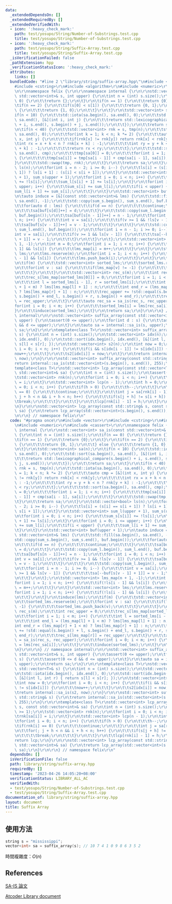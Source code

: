 ```yaml
---
data:
  _extendedDependsOn: []
  _extendedRequiredBy: []
  _extendedVerifiedWith:
  - icon: ':heavy_check_mark:'
    path: test/yosupo/String/Number-of-Substrings.test.cpp
    title: test/yosupo/String/Number-of-Substrings.test.cpp
  - icon: ':heavy_check_mark:'
    path: test/yosupo/String/Suffix-Array.test.cpp
    title: test/yosupo/String/Suffix-Array.test.cpp
  _isVerificationFailed: false
  _pathExtension: hpp
  _verificationStatusIcon: ':heavy_check_mark:'
  attributes:
    links: []
  bundledCode: "#line 2 \"library/string/suffix-array.hpp\"\n#include <vector>\r\n\
    #include <cstring>\r\n#include <algorithm>\r\n#include <numeric>\r\n#include <cassert>\r\
    \n\r\nnamespace felix {\r\n\r\nnamespace internal {\r\n\r\nstd::vector<int> sa_is(const\
    \ std::vector<int>& s, int upper) {\r\n\tint n = (int) s.size();\r\n\tif(n ==\
    \ 0) {\r\n\t\treturn {};\r\n\t}\r\n\tif(n == 1) {\r\n\t\treturn {0};\r\n\t}\r\n\
    \tif(n == 2) {\r\n\t\tif(s[0] < s[1]) {\r\n\t\t\treturn {0, 1};\r\n\t\t} else\
    \ {\r\n\t\t\treturn {1, 0};\r\n\t\t}\r\n\t}\r\n\tstd::vector<int> sa(n);\r\n\t\
    if(n < 10) {\r\n\t\tstd::iota(sa.begin(), sa.end(), 0);\r\n\t\tstd::sort(sa.begin(),\
    \ sa.end(), [&](int i, int j) {\r\n\t\t\treturn std::lexicographical_compare(s.begin()\
    \ + i, s.end(), s.begin() + j, s.end());\r\n\t\t});\r\n\t\treturn sa;\r\n\t}\r\
    \n\tif(n < 40) {\r\n\t\tstd::vector<int> rnk = s, tmp(n);\r\n\t\tstd::iota(sa.begin(),\
    \ sa.end(), 0);\r\n\t\tfor(int k = 1; k < n; k *= 2) {\r\n\t\t\tauto cmp = [&](int\
    \ x, int y) {\r\n\t\t\t\tif(rnk[x] != rnk[y]) return rnk[x] < rnk[y];\r\n\t\t\t\
    \tint rx = x + k < n ? rnk[x + k] : -1;\r\n\t\t\t\tint ry = y + k < n ? rnk[y\
    \ + k] : -1;\r\n\t\t\t\treturn rx < ry;\r\n\t\t\t};\r\n\t\t\tstd::sort(sa.begin(),\
    \ sa.end(), cmp);\r\n\t\t\ttmp[sa[0]] = 0;\r\n\t\t\tfor(int i = 1; i < n; i++)\
    \ {\r\n\t\t\t\ttmp[sa[i]] = tmp[sa[i - 1]] + cmp(sa[i - 1], sa[i]);\r\n\t\t\t\
    }\r\n\t\t\tstd::swap(tmp, rnk);\r\n\t\t}\r\n\t\treturn sa;\r\n\t}\r\n\tstd::vector<bool>\
    \ ls(n);\r\n\tfor(int i = n - 2; i >= 0; i--) {\r\n\t\tls[i] = (s[i] == s[i +\
    \ 1]) ? ls[i + 1] : (s[i] < s[i + 1]);\r\n\t}\r\n\tstd::vector<int> sum_l(upper\
    \ + 1), sum_s(upper + 1);\r\n\tfor(int i = 0; i < n; i++) {\r\n\t\tsum_s[s[i]]\
    \ += !ls[i];\r\n\t\tsum_l[s[i] + 1] += ls[i];\r\n\t}\r\n\tfor(int i = 0; i <=\
    \ upper; i++) {\r\n\t\tsum_s[i] += sum_l[i];\r\n\t\tif(i < upper) {\r\n\t\t\t\
    sum_l[i + 1] += sum_s[i];\r\n\t\t}\r\n\t}\r\n\tstd::vector<int> buf(upper + 1);\r\
    \n\tauto induce = [&](const std::vector<int>& lms) {\r\n\t\tstd::fill(sa.begin(),\
    \ sa.end(), -1);\r\n\t\tstd::copy(sum_s.begin(), sum_s.end(), buf.begin());\r\n\
    \t\tfor(auto d : lms) {\r\n\t\t\tif(d == n) {\r\n\t\t\t\tcontinue;\r\n\t\t\t}\r\
    \n\t\t\tsa[buf[s[d]]++] = d;\r\n\t\t}\r\n\t\tstd::copy(sum_l.begin(), sum_l.end(),\
    \ buf.begin());\r\n\t\tsa[buf[s[n - 1]]++] = n - 1;\r\n\t\tfor(int i = 0; i <\
    \ n; i++) {\r\n\t\t\tint v = sa[i];\r\n\t\t\tif(v >= 1 && !ls[v - 1]) {\r\n\t\t\
    \t\tsa[buf[s[v - 1]]++] = v - 1;\r\n\t\t\t}\r\n\t\t}\r\n\t\tstd::copy(sum_l.begin(),\
    \ sum_l.end(), buf.begin());\r\n\t\tfor(int i = n - 1; i >= 0; i--) {\r\n\t\t\t\
    int v = sa[i];\r\n\t\t\tif(v >= 1 && ls[v - 1]) {\r\n\t\t\t\tsa[--buf[s[v - 1]\
    \ + 1]] = v - 1;\r\n\t\t\t}\r\n\t\t}\r\n\t};\r\n\tstd::vector<int> lms_map(n +\
    \ 1, -1);\r\n\tint m = 0;\r\n\tfor(int i = 1; i < n; i++) {\r\n\t\tif(!ls[i -\
    \ 1] && ls[i]) {\r\n\t\t\tlms_map[i] = m++;\r\n\t\t}\r\n\t}\r\n\tstd::vector<int>\
    \ lms;\r\n\tlms.reserve(m);\r\n\tfor(int i = 1; i < n; i++) {\r\n\t\tif(!ls[i\
    \ - 1] && ls[i]) {\r\n\t\t\tlms.push_back(i);\r\n\t\t}\r\n\t}\r\n\tinduce(lms);\r\
    \n\tif(m) {\r\n\t\tstd::vector<int> sorted_lms;\r\n\t\tsorted_lms.reserve(m);\r\
    \n\t\tfor(int v : sa) {\r\n\t\t\tif(lms_map[v] != -1) {\r\n\t\t\t\tsorted_lms.push_back(v);\r\
    \n\t\t\t}\r\n\t\t}\r\n\t\tstd::vector<int> rec_s(m);\r\n\t\tint rec_upper = 0;\r\
    \n\t\trec_s[lms_map[sorted_lms[0]]] = 0;\r\n\t\tfor(int i = 1; i < m; i++) {\r\
    \n\t\t\tint l = sorted_lms[i - 1], r = sorted_lms[i];\r\n\t\t\tint end_l = (lms_map[l]\
    \ + 1 < m) ? lms[lms_map[l] + 1] : n;\r\n\t\t\tint end_r = (lms_map[r] + 1 < m)\
    \ ? lms[lms_map[r] + 1] : n;\r\n\t\t\trec_upper += !std::equal(s.begin() + l,\
    \ s.begin() + end_l, s.begin() + r, s.begin() + end_r);\r\n\t\t\trec_s[lms_map[r]]\
    \ = rec_upper;\r\n\t\t}\r\n\t\tauto rec_sa = sa_is(rec_s, rec_upper);\r\n\t\t\
    for(int i = 0; i < m; i++) {\r\n\t\t\tsorted_lms[i] = lms[rec_sa[i]];\r\n\t\t\
    }\r\n\t\tinduce(sorted_lms);\r\n\t}\r\n\treturn sa;\r\n}\r\n\r\n} // namespace\
    \ internal\r\n\r\nstd::vector<int> suffix_array(const std::vector<int>& s, int\
    \ upper) {\r\n\tassert(0 <= upper);\r\n\tfor(int d : s) {\r\n\t\tassert(0 <= d\
    \ && d <= upper);\r\n\t}\r\n\tauto sa = internal::sa_is(s, upper);\r\n\treturn\
    \ sa;\r\n}\r\n\r\ntemplate<class T>\r\nstd::vector<int> suffix_array(const std::vector<T>&\
    \ s) {\r\n\tint n = (int) s.size();\r\n\tstd::vector<int> idx(n);\r\n\tstd::iota(idx.begin(),\
    \ idx.end(), 0);\r\n\tstd::sort(idx.begin(), idx.end(), [&](int l, int r) { return\
    \ s[l] < s[r]; });\r\n\tstd::vector<int> s2(n);\r\n\tint now = 0;\r\n\tfor(int\
    \ i = 0; i < n; i++) {\r\n\t\tif(i && s[idx[i - 1]] != s[idx[i]]) {\r\n\t\t\t\
    now++;\r\n\t\t}\r\n\t\ts2[idx[i]] = now;\r\n\t}\r\n\treturn internal::sa_is(s2,\
    \ now);\r\n}\r\n\r\nstd::vector<int> suffix_array(const std::string& s) {\r\n\t\
    return internal::sa_is(std::vector<int>(s.begin(), s.end()), 255);\r\n}\r\n\r\n\
    template<class T>\r\nstd::vector<int> lcp_array(const std::vector<T>& s, const\
    \ std::vector<int>& sa) {\r\n\tint n = (int) s.size();\r\n\tassert(n >= 1);\r\n\
    \tstd::vector<int> rnk(n);\r\n\tfor(int i = 0; i < n; i++) {\r\n\t\trnk[sa[i]]\
    \ = i;\r\n\t}\r\n\tstd::vector<int> lcp(n - 1);\r\n\tint h = 0;\r\n\tfor(int i\
    \ = 0; i < n; i++) {\r\n\t\tif(h > 0) {\r\n\t\t\th--;\r\n\t\t}\r\n\t\tif(rnk[i]\
    \ == 0) {\r\n\t\t\tcontinue;\r\n\t\t}\r\n\t\tint j = sa[rnk[i] - 1];\r\n\t\tfor(;\
    \ j + h < n && i + h < n; h++) {\r\n\t\t\tif(s[j + h] != s[i + h]) {\r\n\t\t\t\
    \tbreak;\r\n\t\t\t}\r\n\t\t}\r\n\t\tlcp[rnk[i] - 1] = h;\r\n\t}\r\n\treturn lcp;\r\
    \n}\r\n\r\nstd::vector<int> lcp_array(const std::string& s, const std::vector<int>&\
    \ sa) {\r\n\treturn lcp_array(std::vector<int>(s.begin(), s.end()), sa);\r\n}\r\
    \n\r\n} // namespace felix\r\n"
  code: "#pragma once\r\n#include <vector>\r\n#include <cstring>\r\n#include <algorithm>\r\
    \n#include <numeric>\r\n#include <cassert>\r\n\r\nnamespace felix {\r\n\r\nnamespace\
    \ internal {\r\n\r\nstd::vector<int> sa_is(const std::vector<int>& s, int upper)\
    \ {\r\n\tint n = (int) s.size();\r\n\tif(n == 0) {\r\n\t\treturn {};\r\n\t}\r\n\
    \tif(n == 1) {\r\n\t\treturn {0};\r\n\t}\r\n\tif(n == 2) {\r\n\t\tif(s[0] < s[1])\
    \ {\r\n\t\t\treturn {0, 1};\r\n\t\t} else {\r\n\t\t\treturn {1, 0};\r\n\t\t}\r\
    \n\t}\r\n\tstd::vector<int> sa(n);\r\n\tif(n < 10) {\r\n\t\tstd::iota(sa.begin(),\
    \ sa.end(), 0);\r\n\t\tstd::sort(sa.begin(), sa.end(), [&](int i, int j) {\r\n\
    \t\t\treturn std::lexicographical_compare(s.begin() + i, s.end(), s.begin() +\
    \ j, s.end());\r\n\t\t});\r\n\t\treturn sa;\r\n\t}\r\n\tif(n < 40) {\r\n\t\tstd::vector<int>\
    \ rnk = s, tmp(n);\r\n\t\tstd::iota(sa.begin(), sa.end(), 0);\r\n\t\tfor(int k\
    \ = 1; k < n; k *= 2) {\r\n\t\t\tauto cmp = [&](int x, int y) {\r\n\t\t\t\tif(rnk[x]\
    \ != rnk[y]) return rnk[x] < rnk[y];\r\n\t\t\t\tint rx = x + k < n ? rnk[x + k]\
    \ : -1;\r\n\t\t\t\tint ry = y + k < n ? rnk[y + k] : -1;\r\n\t\t\t\treturn rx\
    \ < ry;\r\n\t\t\t};\r\n\t\t\tstd::sort(sa.begin(), sa.end(), cmp);\r\n\t\t\ttmp[sa[0]]\
    \ = 0;\r\n\t\t\tfor(int i = 1; i < n; i++) {\r\n\t\t\t\ttmp[sa[i]] = tmp[sa[i\
    \ - 1]] + cmp(sa[i - 1], sa[i]);\r\n\t\t\t}\r\n\t\t\tstd::swap(tmp, rnk);\r\n\t\
    \t}\r\n\t\treturn sa;\r\n\t}\r\n\tstd::vector<bool> ls(n);\r\n\tfor(int i = n\
    \ - 2; i >= 0; i--) {\r\n\t\tls[i] = (s[i] == s[i + 1]) ? ls[i + 1] : (s[i] <\
    \ s[i + 1]);\r\n\t}\r\n\tstd::vector<int> sum_l(upper + 1), sum_s(upper + 1);\r\
    \n\tfor(int i = 0; i < n; i++) {\r\n\t\tsum_s[s[i]] += !ls[i];\r\n\t\tsum_l[s[i]\
    \ + 1] += ls[i];\r\n\t}\r\n\tfor(int i = 0; i <= upper; i++) {\r\n\t\tsum_s[i]\
    \ += sum_l[i];\r\n\t\tif(i < upper) {\r\n\t\t\tsum_l[i + 1] += sum_s[i];\r\n\t\
    \t}\r\n\t}\r\n\tstd::vector<int> buf(upper + 1);\r\n\tauto induce = [&](const\
    \ std::vector<int>& lms) {\r\n\t\tstd::fill(sa.begin(), sa.end(), -1);\r\n\t\t\
    std::copy(sum_s.begin(), sum_s.end(), buf.begin());\r\n\t\tfor(auto d : lms) {\r\
    \n\t\t\tif(d == n) {\r\n\t\t\t\tcontinue;\r\n\t\t\t}\r\n\t\t\tsa[buf[s[d]]++]\
    \ = d;\r\n\t\t}\r\n\t\tstd::copy(sum_l.begin(), sum_l.end(), buf.begin());\r\n\
    \t\tsa[buf[s[n - 1]]++] = n - 1;\r\n\t\tfor(int i = 0; i < n; i++) {\r\n\t\t\t\
    int v = sa[i];\r\n\t\t\tif(v >= 1 && !ls[v - 1]) {\r\n\t\t\t\tsa[buf[s[v - 1]]++]\
    \ = v - 1;\r\n\t\t\t}\r\n\t\t}\r\n\t\tstd::copy(sum_l.begin(), sum_l.end(), buf.begin());\r\
    \n\t\tfor(int i = n - 1; i >= 0; i--) {\r\n\t\t\tint v = sa[i];\r\n\t\t\tif(v\
    \ >= 1 && ls[v - 1]) {\r\n\t\t\t\tsa[--buf[s[v - 1] + 1]] = v - 1;\r\n\t\t\t}\r\
    \n\t\t}\r\n\t};\r\n\tstd::vector<int> lms_map(n + 1, -1);\r\n\tint m = 0;\r\n\t\
    for(int i = 1; i < n; i++) {\r\n\t\tif(!ls[i - 1] && ls[i]) {\r\n\t\t\tlms_map[i]\
    \ = m++;\r\n\t\t}\r\n\t}\r\n\tstd::vector<int> lms;\r\n\tlms.reserve(m);\r\n\t\
    for(int i = 1; i < n; i++) {\r\n\t\tif(!ls[i - 1] && ls[i]) {\r\n\t\t\tlms.push_back(i);\r\
    \n\t\t}\r\n\t}\r\n\tinduce(lms);\r\n\tif(m) {\r\n\t\tstd::vector<int> sorted_lms;\r\
    \n\t\tsorted_lms.reserve(m);\r\n\t\tfor(int v : sa) {\r\n\t\t\tif(lms_map[v] !=\
    \ -1) {\r\n\t\t\t\tsorted_lms.push_back(v);\r\n\t\t\t}\r\n\t\t}\r\n\t\tstd::vector<int>\
    \ rec_s(m);\r\n\t\tint rec_upper = 0;\r\n\t\trec_s[lms_map[sorted_lms[0]]] = 0;\r\
    \n\t\tfor(int i = 1; i < m; i++) {\r\n\t\t\tint l = sorted_lms[i - 1], r = sorted_lms[i];\r\
    \n\t\t\tint end_l = (lms_map[l] + 1 < m) ? lms[lms_map[l] + 1] : n;\r\n\t\t\t\
    int end_r = (lms_map[r] + 1 < m) ? lms[lms_map[r] + 1] : n;\r\n\t\t\trec_upper\
    \ += !std::equal(s.begin() + l, s.begin() + end_l, s.begin() + r, s.begin() +\
    \ end_r);\r\n\t\t\trec_s[lms_map[r]] = rec_upper;\r\n\t\t}\r\n\t\tauto rec_sa\
    \ = sa_is(rec_s, rec_upper);\r\n\t\tfor(int i = 0; i < m; i++) {\r\n\t\t\tsorted_lms[i]\
    \ = lms[rec_sa[i]];\r\n\t\t}\r\n\t\tinduce(sorted_lms);\r\n\t}\r\n\treturn sa;\r\
    \n}\r\n\r\n} // namespace internal\r\n\r\nstd::vector<int> suffix_array(const\
    \ std::vector<int>& s, int upper) {\r\n\tassert(0 <= upper);\r\n\tfor(int d :\
    \ s) {\r\n\t\tassert(0 <= d && d <= upper);\r\n\t}\r\n\tauto sa = internal::sa_is(s,\
    \ upper);\r\n\treturn sa;\r\n}\r\n\r\ntemplate<class T>\r\nstd::vector<int> suffix_array(const\
    \ std::vector<T>& s) {\r\n\tint n = (int) s.size();\r\n\tstd::vector<int> idx(n);\r\
    \n\tstd::iota(idx.begin(), idx.end(), 0);\r\n\tstd::sort(idx.begin(), idx.end(),\
    \ [&](int l, int r) { return s[l] < s[r]; });\r\n\tstd::vector<int> s2(n);\r\n\
    \tint now = 0;\r\n\tfor(int i = 0; i < n; i++) {\r\n\t\tif(i && s[idx[i - 1]]\
    \ != s[idx[i]]) {\r\n\t\t\tnow++;\r\n\t\t}\r\n\t\ts2[idx[i]] = now;\r\n\t}\r\n\
    \treturn internal::sa_is(s2, now);\r\n}\r\n\r\nstd::vector<int> suffix_array(const\
    \ std::string& s) {\r\n\treturn internal::sa_is(std::vector<int>(s.begin(), s.end()),\
    \ 255);\r\n}\r\n\r\ntemplate<class T>\r\nstd::vector<int> lcp_array(const std::vector<T>&\
    \ s, const std::vector<int>& sa) {\r\n\tint n = (int) s.size();\r\n\tassert(n\
    \ >= 1);\r\n\tstd::vector<int> rnk(n);\r\n\tfor(int i = 0; i < n; i++) {\r\n\t\
    \trnk[sa[i]] = i;\r\n\t}\r\n\tstd::vector<int> lcp(n - 1);\r\n\tint h = 0;\r\n\
    \tfor(int i = 0; i < n; i++) {\r\n\t\tif(h > 0) {\r\n\t\t\th--;\r\n\t\t}\r\n\t\
    \tif(rnk[i] == 0) {\r\n\t\t\tcontinue;\r\n\t\t}\r\n\t\tint j = sa[rnk[i] - 1];\r\
    \n\t\tfor(; j + h < n && i + h < n; h++) {\r\n\t\t\tif(s[j + h] != s[i + h]) {\r\
    \n\t\t\t\tbreak;\r\n\t\t\t}\r\n\t\t}\r\n\t\tlcp[rnk[i] - 1] = h;\r\n\t}\r\n\t\
    return lcp;\r\n}\r\n\r\nstd::vector<int> lcp_array(const std::string& s, const\
    \ std::vector<int>& sa) {\r\n\treturn lcp_array(std::vector<int>(s.begin(), s.end()),\
    \ sa);\r\n}\r\n\r\n} // namespace felix\r\n"
  dependsOn: []
  isVerificationFile: false
  path: library/string/suffix-array.hpp
  requiredBy: []
  timestamp: '2023-04-26 14:05:20+08:00'
  verificationStatus: LIBRARY_ALL_AC
  verifiedWith:
  - test/yosupo/String/Number-of-Substrings.test.cpp
  - test/yosupo/String/Suffix-Array.test.cpp
documentation_of: library/string/suffix-array.hpp
layout: document
title: Suffix Array
---
```


## 使用方法
```cpp
string s = "mississippi";
vector<int> sa = suffix_array(s); // 10 7 4 1 0 9 8 6 3 5 2
```

時間複雜度：$O(n)$

## References
[SA-IS 論文](https://local.ugene.unipro.ru/tracker/secure/attachment/12144/Linear+Suffix+Array+Construction+by+Almost+Pure+Induced-Sorting.pdf)

[Atcoder Library document](https://atcoder.github.io/ac-library/production/document_en/string.html)

